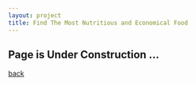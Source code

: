 ```yaml
---
layout: project
title: Find The Most Nutritious and Economical Food
---
```


## Page is Under Construction ...

[back](./)
